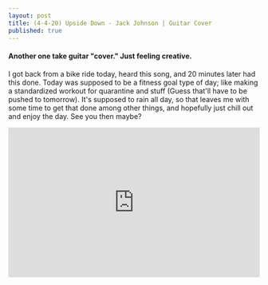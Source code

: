 ```yaml
---
layout: post
title: (4-4-20) Upside Down - Jack Johnson | Guitar Cover
published: true
---
```


#### Another one take guitar "cover." Just feeling creative.

I got back from a bike ride today, heard this song, and 20 minutes later had this done. Today was supposed to be a fitness goal type of day; like making a standardized workout for quarantine and stuff (Guess that'll have to be pushed to tomorrow). It's supposed to rain all day, so that leaves me with some time to get that done among other things, and hopefully just chill out and enjoy the day. See you then maybe?

<iframe width="100%" height="300" scrolling="no" frameborder="no" allow="autoplay" src="https://w.soundcloud.com/player/?url=https%3A//api.soundcloud.com/tracks/790512175%3Fsecret_token%3Ds-4TLr9xiZkOY&color=%23ff5500&auto_play=false&hide_related=false&show_comments=true&show_user=true&show_reposts=false&show_teaser=true&visual=true"></iframe>